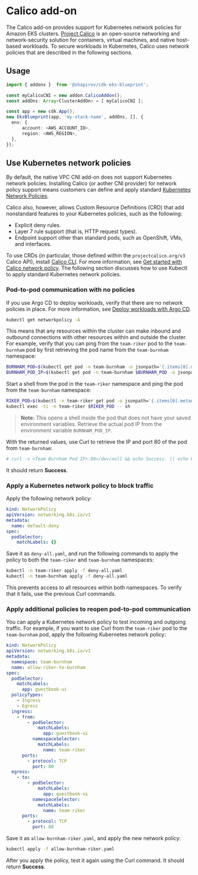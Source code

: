 # Calico add-on

The Calico add-on provides support for Kubernetes network policies for Amazon EKS clusters. [Project Calico](https://www.projectcalico.org/) is an open-source networking and network-security solution for containers, virtual machines, and native host-based workloads. To secure workloads in Kubernetes, Calico uses network policies that are described in the following sections.

## Usage

```typescript
import { addons }  from '@shapirov/cdk-eks-blueprint';

const myCalicoCNI = new addon.CalicoAddon();
const addOns: Array<ClusterAddOn> = [ myCalicoCNI ];

const app = new cdk.App();
new EksBlueprint(app, 'my-stack-name', addOns, [], {
  env: {
      account: <AWS_ACCOUNT_ID>,
      region: <AWS_REGION>,
  },
});
```
## Use Kubernetes network policies

By default, the native VPC CNI add-on does not support Kubernetes network policies. Installing Calico (or aother CNI provider) for network policy support means customers can define and apply standard [Kubernetes Network Policies](https://kubernetes.io/docs/concepts/services-networking/network-policies/). 

Calico also, however, allows Custom Resource Definitions (CRD) that add nonstandard features to your Kubernetes policies, such as the following:

- Explicit deny rules.
- Layer 7 rule support (that is, HTTP request types).
- Endpoint support other than standard pods, such as OpenShift, VMs, and interfaces.

To use CRDs (in particular, those defined within the `projectcalico.org/v3` Calico API), install [Calico CLI](https://docs.projectcalico.org/getting-started/clis/calicoctl/install). For more information, see [Get started with Calico network policy](https://docs.projectcalico.org/security/calico-network-policy). The following section discusses how to use Kubectl to apply standard Kubernetes network policies.

### Pod-to-pod communication with no policies

If you use Argo CD to deploy workloads, verify that there are no network policies in place. For more information, see [Deploy workloads with Argo CD](https://github.com/aws-quickstart/quickstart-ssp-amazon-eks/blob/feature/calico/docs/getting-started.md#deploy-workloads-with-argocd).

```bash
kubectl get networkpolicy -A
```

This means that any resources within the cluster can make inbound and outbound connections with other resources within and outside the cluster. For example, verify that you can ping from the `team-riker` pod to the `team-burnham` pod by first retrieving the pod name from the `team-burnham` namespace:

```bash
BURNHAM_POD=$(kubectl get pod -n team-burnham -o jsonpath='{.items[0].metadata.name}') 
BURNHAM_POD_IP=$(kubectl get pod -n team-burnham $BURNHAM_POD -o jsonpath='{.status.podIP}')
```

Start a shell from the pod in the `team-riker` namespace and ping the pod from the `team-burnham` namespace:

```bash
RIKER_POD=$(kubectl -n team-riker get pod -o jsonpath='{.items[0].metadata.name}')
kubectl exec -ti -n team-riker $RIKER_POD -- sh
```

>**Note:** This opens a shell inside the pod that does not have your saved environment variables. Retrieve the actual pod IP from the environment variable `BURNHAM_POD_IP`.

With the returned values, use Curl to retrieve the IP and port 80 of the pod from `team-burnham`:

```bash
# curl -s <Team Burnham Pod IP>:80>/dev/null && echo Success. || echo Fail. 
```

It should return **Success**.

### Apply a Kubernetes network policy to block traffic

Apply the following network policy:

```yaml
kind: NetworkPolicy
apiVersion: networking.k8s.io/v1
metadata:
  name: default-deny
spec:
  podSelector:
    matchLabels: {}
```

Save it as `deny-all.yaml`, and run the following commands to apply the policy to both the `team-riker` and `team-burnham` namespaces:

```bash
kubectl -n team-riker apply -f deny-all.yaml 
kubectl -n team-burnham apply -f deny-all.yaml
```

This prevents access to all resources within both namespaces. To verify that it fails, use the previous Curl commands.

### Apply additional policies to reopen pod-to-pod communication

You can apply a Kubernetes network policy to test incoming and outgoing traffic. For example, if you want to use Curl from the `team-riker` pod to the `team-burnham` pod, apply the following Kubernetes network policy:

```yaml
kind: NetworkPolicy
apiVersion: networking.k8s.io/v1
metadata:
  namespace: team-burnham
  name: allow-riker-to-burnham
spec:
  podSelector:
    matchLabels:
      app: guestbook-ui
  policyTypes:
    - Ingress
    - Egress
  ingress:
    - from:
        - podSelector:
            matchLabels:
              app: guestbook-ui
          namespaceSelector:
            matchLabels:
              name: team-riker
      ports:
        - protocol: TCP
          port: 80
  egress:
    - to:
        - podSelector:
            matchLabels:
              app: guestbook-ui
          namespaceSelector:
            matchLabels:
              name: team-riker
      ports:
        - protocol: TCP
          port: 80
```

Save it as `allow-burnham-riker.yaml`, and apply the new network policy:

```bash
kubectl apply -f allow-burnham-riker.yaml     
```

After you apply the policy, test it again using the Curl command. It should return **Success**.
